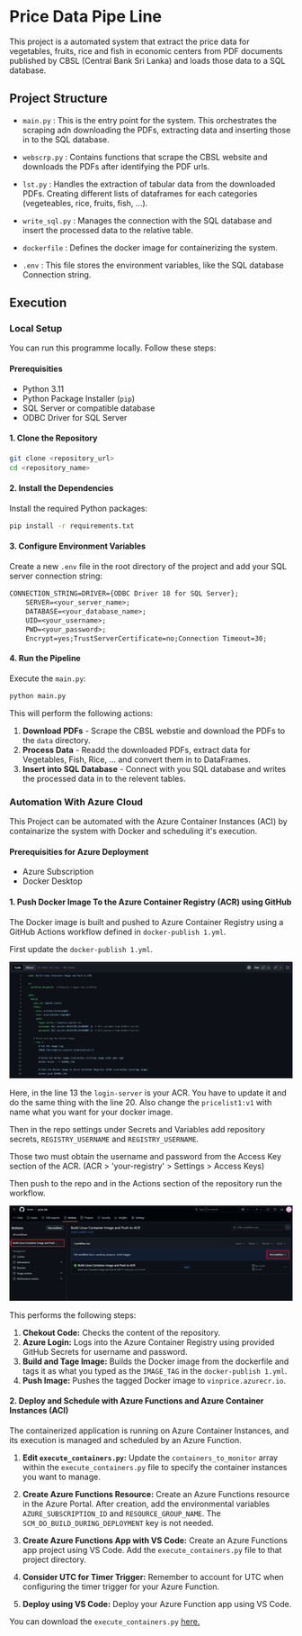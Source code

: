 # Price Data Pipe Line

This project is a automated system that extract the price data for vegetables, fruits, rice and fish in economic centers from PDF documents published by CBSL (Central Bank Sri Lanka) and loads those data to a SQL database. 

## Project Structure

*  `main.py` : This is the entry point for the system. This orchestrates the scraping adn downloading the PDFs, extracting data and inserting those in to the SQL database.

*  `webscrp.py` : Contains functions that scrape the CBSL website and downloads the PDFs after identifying the PDF urls.

* `lst.py` : Handles the extraction of tabular data from the downloaded PDFs. Creating different lists of dataframes for each categories (vegeteables, rice, fruits, fish, ...).

* `write_sql.py` : Manages the connection with the SQL database and insert the processed data to the relative table. 

* `dockerfile` : Defines the docker image for containerizing the system. 

* `.env` : This file stores the environment variables, like the SQL database Connection string. 

## Execution

### **Local Setup**

You can run this programme locally. Follow these steps:

#### Prerequisities
* Python 3.11
* Python Package Installer (`pip`)
* SQL Server or compatible database
* ODBC Driver for SQL Server

#### 1. Clone the Repository

```bash
git clone <repository_url>
cd <repository_name>
```
#### 2. Install the Dependencies
Install the required Python packages:
```bash
pip install -r requirements.txt
```

#### 3. Configure Environment Variables

Create a new `.env` file in the root directory of the project and add your SQL server connection string:
```
CONNECTION_STRING=DRIVER={ODBC Driver 18 for SQL Server};
    SERVER=<your_server_name>;
    DATABASE=<your_database_name>;
    UID=<your_username>;
    PWD=<your_password>;
    Encrypt=yes;TrustServerCertificate=no;Connection Timeout=30;

```

#### 4. Run the Pipeline
Execute the `main.py`:
```bash
python main.py
```
This will perform the following actions:
1. **Download PDFs** - Scrape the CBSL webstie and download the PDFs to the `data` directory.
2. **Process Data** - Readd the downloaded PDFs, extract data for Vegetables, Fish, Rice, ... and convert them in to DataFrames.
3. **Insert into SQL Database** - Connect with you SQL database and writes the processed data in to the relevent tables.

### **Automation With Azure Cloud**
This Project can be automated with the Azure Container Instances (ACI) by containarize the system with Docker and scheduling it's execution.

#### Prerequisities for Azure Deployment

* Azure Subscription
* Docker Desktop

#### 1. Push Docker Image To the Azure Container Registry (ACR) using GitHub

The Docker image is built and pushed to Azure Container Registry using a GitHub Actions workflow defined in `docker-publish 1.yml`.

First update the `docker-publish 1.yml`.

![alt text](<photos/Screenshot 2025-06-09 112622.png>)

Here, in the line 13 the `login-server` is your ACR. You have to update it and do the same thing with the line 20. Also change the `pricelist1:v1` with name what you want for your docker image.

Then in the repo settings under Secrets and Variables add repository secrets, `REGISTRY_USERNAME` and `REGISTRY_USERNAME`.

Those two must obtain the username and password from the Access Key section of the ACR. (ACR > 'your-registry' > Settings > Access Keys)

Then push to the repo and in the Actions section of the repository run the workflow.

![alt text](<photos/Screenshot 2025-06-09 142602.png>)

This performs the following steps:  
1. **Chekout Code:** Checks the content of the repository.
2. **Azure Login:** Logs into the Azure Container Registry using provided GitHub Secrets for username and password.
3. **Build and Tage Image:** Builds the Docker image from the dockerfile and tags it as what you typed as the `IMAGE_TAG` in the `docker-publish 1.yml`.
4. **Push Image:** Pushes the tagged Docker image to `vinprice.azurecr.io`.



#### 2. Deploy and Schedule with Azure Functions and Azure Container Instances (ACI)

The containerized application is running on Azure Container Instances, and its execution is managed and scheduled by an Azure Function.

1. **Edit `execute_containers.py`:** Update the `containers_to_monitor` array within the `execute_containers.py` file to specify the container instances you want to manage. 

2. **Create Azure Functions Resource:** Create an Azure Functions resource in the Azure Portal. After creation, add the environmental variables `AZURE_SUBSCRIPTION_ID` and `RESOURCE_GROUP_NAME`. The `SCM_DO_BUILD_DURING_DEPLOYMENT` key is not needed.

3. **Create Azure Functions App with VS Code:** Create an Azure Functions app project using VS Code. Add the `execute_containers.py` file to that project directory.

4. **Consider UTC for Timer Trigger:** Remember to account for UTC when configuring the timer trigger for your Azure Function.

5. **Deploy using VS Code:** Deploy your Azure Function app using VS Code.

You can download the `execute_containers.py` [<u>here.</u>](https://github.com/Vin44/ACI_EX)